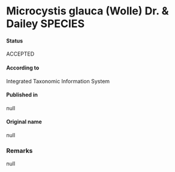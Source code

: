 # Microcystis glauca (Wolle) Dr. & Dailey SPECIES

#### Status
ACCEPTED

#### According to
Integrated Taxonomic Information System

#### Published in
null

#### Original name
null

### Remarks
null
